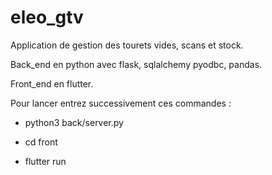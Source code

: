 # eleo_gtv
Application de gestion des tourets vides, scans et stock.

Back_end en python avec flask, sqlalchemy pyodbc, pandas.

Front_end en flutter.

Pour lancer entrez successivement ces commandes :

 -   python3 back/server.py

 -   cd front

 -   flutter run
